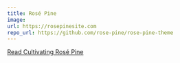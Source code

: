 ```yaml
---
title: Rosé Pine
image:
url: https://rosepinesite.com
repo_url: https://github.com/rose-pine/rose-pine-theme
---
```


[Read Cultivating Rosé Pine](/writing/cultivating-rose-pine)
